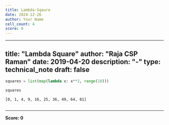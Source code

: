 ```yaml
---
title: Lambda-Sqaure
date: 2024-12-26
author: Your Name
cell_count: 4
score: 0
---
```


---
title: "Lambda Square"
author: "Raja CSP Raman"
date: 2019-04-20
description: "-"
type: technical_note
draft: false
---

```python
squares = list(map(lambda x: x**2, range(10)))
```


```python
squares
```




    [0, 1, 4, 9, 16, 25, 36, 49, 64, 81]




```python

```


---
**Score: 0**
